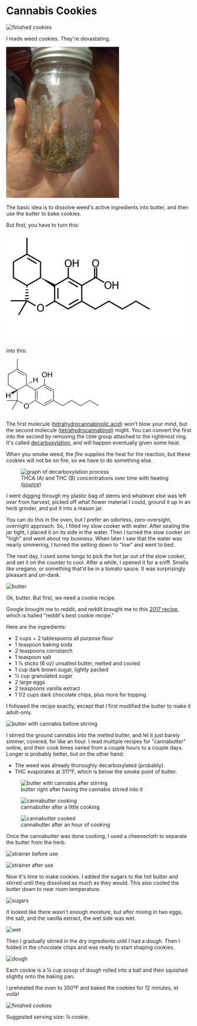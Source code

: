 Cannabis Cookies
================
![finished cookies](done_small.webp)

I made weed cookies.  They're devastating.

<a href="jar.jpg"><img alt="decarboxylated cannabis in jar" src="jar.webp"/></a>

The basic idea is to dissolve weed's active ingredients into butter, and then
use the butter to bake cookies.

But first, you have to turn this:

![THCA molecule](thca.svg)

into this:

![THC molecule](thc.svg)

The first molecule ([tetrahydrocannabinolic acid][1]) won't blow your mind, but
the second molecule ([tetrahydrocannabinol][2]) might.  You can convert the
first into the second by removing the `COOH` group attached to the rightmost
ring.  It's called [decarboxylation][3], and will happen eventually given some
heat.

When you smoke weed, the _fire_ supplies the heat for the reaction, but these
cookies will not be on fire, so we have to do something else.

<figure>
  <img src="decarboxylation_small.webp" alt="graph of decarboxylation process"/>
  <figcaption>THCA (A) and THC (B) concentrations over time with heating (<a href="https://www.ncbi.nlm.nih.gov/pmc/articles/PMC5549281/">source</a>)</figcaption>
</figure>

I went digging through my plastic bag of stems and whatever else was left over
from harvest, picked off what flower material I could, ground it up in an herb
grinder, and put it into a mason jar.

You can do this in the oven, but I prefer an odorless, zero-oversight,
overnight approach.  So, I filled my slow cooker with water.  After sealing the
jar tight, I placed it on its side in the water.  Then I turned the slow cooker
on "high" and went about my business.  When later I saw that the water was
nearly simmering, I turned the setting down to "low" and went to bed.

The next day, I used some tongs to pick the hot jar out of the slow cooker, and
set it on the counter to cool.  After a while, I opened it for a sniff.  Smells
like oregano, or something that'd be in a tomato sauce.  It was surprisingly
pleasant and un-dank.

![butter](butter_small.webp)

Ok, butter.  But first, we need a cookie recipe.

Google brought me to reddit, and reddit brought me to this [2017 recipe][4],
which is hailed "reddit's best cookie recipe."

Here are the ingredients:

- 2 cups + 2 tablespoons all purpose flour
- 1 teaspoon baking soda
- 2 teaspoons cornstarch
- 1 teaspoon salt
- 1 ½ sticks (6 oz) unsalted butter, melted and cooled
- 1 cup dark brown sugar, lightly packed
- ½ cup granulated sugar
- 2 large eggs
- 2 teaspoons vanilla extract
- 1 1/2 cups dark chocolate chips, plus more for topping

I followed the recipe exactly, except that I first modified the butter to make
it adult-only.

![butter with cannabis before stirring](butter-with-weed_small.webp)

I stirred the ground cannabis into the melted butter, and let it just barely
simmer, covered, for like an hour.  I read multiple recipes for "cannabutter"
online, and their cook times varied from a couple hours to a couple days.
Longer is probably better, but on the other hand:

- The weed was already thoroughly decarboxylated (probably).
- THC evaporates at 311°F, which is below the smoke point of butter.

<figure>
  <img src="cannabutter-1_small.webp" alt="butter with cannabis after stirring"/>
  <figcaption>butter right after having the cannabis stirred into it</figcaption>
</figure>

<figure>
  <img src="cannabutter-2_small.webp" alt="cannabutter cooking"/>
  <figcaption>cannabutter after a little cooking</figcaption>
</figure>

<figure>
  <img src="cannabutter-3_small.webp" alt="cannabutter cooked"/>
  <figcaption>cannabutter after an hour of cooking</figcaption>
</figure>

Once the cannabutter was done cooking, I used a cheesecloth to separate the
butter from the herb.

![strainer before use](cheesecloth_small.webp)

![strainer after use](strained_small.webp)

Now it's time to make cookies.  I added the sugars to the hot butter and
stirred until they dissolved as much as they would.  This also cooled the
butter down to near room temperature.

![sugars](sugars_small.webp)

It looked like there wasn't enough moisture, but after mixing in two eggs, the
salt, and the vanilla extract, the wet side was wet.

![wet](wet_small.webp)

Then I gradually stirred in the dry ingredients until I had a dough.  Then I
folded in the chocolate chips and was ready to start shaping cookies.

![dough](dough_small.webp)

Each cookie is a ¼ cup scoop of dough rolled into a ball and then squished
slightly onto the baking pan.

I preheated the oven to 350°F and baked the cookies for 12 minutes, et voilà!

![finished cookies](done_small.webp)

Suggested serving size: ¼ cookie.

[1]: https://en.wikipedia.org/wiki/Tetrahydrocannabinolic_acid
[2]: https://en.wikipedia.org/wiki/Tetrahydrocannabinol
[3]: https://en.wikipedia.org/wiki/Decarboxylation
[4]: https://www.reddit.com/r/FoodPorn/comments/7k84bc/its_taken_a_ton_of_testing_to_get_here_but_these

